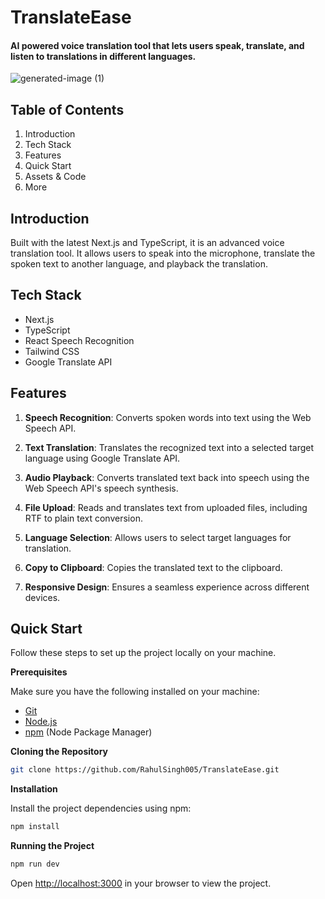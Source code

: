 
# TranslateEase
#### AI powered voice translation tool that lets users speak, translate, and listen to translations in different languages.
![generated-image (1)](https://github.com/user-attachments/assets/505640c6-656d-407b-bba3-0ff0e518877b)

## Table of Contents
1.  Introduction
2.  Tech Stack
3.  Features
4.  Quick Start
5.  Assets & Code
6.  More

## Introduction

Built with the latest Next.js and TypeScript, it is an advanced voice translation tool. It allows users to speak into the microphone, translate the spoken text to another language, and playback the translation.

##  Tech Stack

- Next.js
- TypeScript
- React Speech Recognition
- Tailwind CSS
- Google Translate API

## Features

1. **Speech Recognition**: Converts spoken words into text using the Web Speech API.

2. **Text Translation**: Translates the recognized text into a selected target language using Google Translate API.

3. **Audio Playback**: Converts translated text back into speech using the Web Speech API's speech synthesis.

4. **File Upload**: Reads and translates text from uploaded files, including RTF to plain text conversion.

5. **Language Selection**: Allows users to select target languages for translation.

6. **Copy to Clipboard**: Copies the translated text to the clipboard.

7. **Responsive Design**: Ensures a seamless experience across different devices.

## Quick Start

Follow these steps to set up the project locally on your machine.

**Prerequisites**

Make sure you have the following installed on your machine:

- [Git](https://git-scm.com/)
- [Node.js](https://nodejs.org/en)
- [npm](https://www.npmjs.com/) (Node Package Manager)

**Cloning the Repository**

```bash
git clone https://github.com/RahulSingh005/TranslateEase.git
```

**Installation**

Install the project dependencies using npm:

```bash
npm install
```

**Running the Project**

```bash
npm run dev
```

Open [http://localhost:3000](http://localhost:3000) in your browser to view the project.
